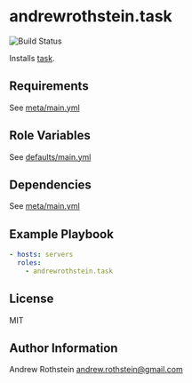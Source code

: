 andrewrothstein.task
=========

![Build Status](https://github.com/andrewrothstein/ansible-task/actions/workflows/build.yml/badge.svg)

Installs [task](https://github.com/go-task/task).

Requirements
------------

See [meta/main.yml](meta/main.yml)

Role Variables
--------------

See [defaults/main.yml](defaults/main.yml)

Dependencies
------------

See [meta/main.yml](meta/main.yml)

Example Playbook
----------------

```yml
- hosts: servers
  roles:
    - andrewrothstein.task
```

License
-------

MIT

Author Information
------------------

Andrew Rothstein <andrew.rothstein@gmail.com>
